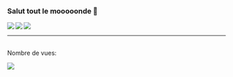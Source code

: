 ### Salut tout le mooooonde 👋

<!--
**JgameDevH/JgameDevH** is a ✨ _special_ ✨ repository because its `README.md` (this file) appears on your GitHub profile.

Ça va ?

- 🔭 Je travaille actuellement sur un bot discord et un selfbot (tout voir [ici](https://github.com/AnonyBotDev/)).
- 🌱 J'apprends actuellement le javascript.
- 👯 J'essaie de trouver quelqu'un pour collaborer avec notre team sur une discord api wrapper pour python.
-->

<img align="left" src="https://github-readme-stats.vercel.app/api?username=JgameDevH&show_icons=true&theme=jolly&count_private=true"/>

<img align="left" src="https://github-readme-stats.vercel.app/api/top-langs/?username=JgameDevH&layout=compact&theme=jolly&count_private=true"/>

<img align="center" src="https://github-readme-stats.vercel.app/api/wakatime?username=JgameDevH&theme=jolly"/>

---

<p align="center"> 

  <br>Nombre de vues: <br>

  <img src="https://profile-counter.glitch.me/JgameDevH/count.svg" />

</p>



